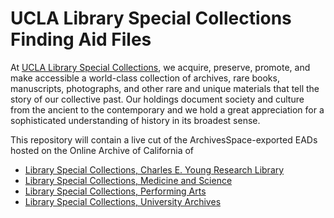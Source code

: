 # UCLA Library Special Collections Finding Aid Files
At [UCLA Library Special Collections](https://www.library.ucla.edu/location/library-special-collections), we acquire, preserve, promote, and make accessible a world-class collection of archives, rare books, manuscripts, photographs, and other rare and unique materials that tell the story of our collective past. Our holdings document society and culture from the ancient to the contemporary and we hold a great appreciation for a sophisticated understanding of history in its broadest sense. 

This repository will contain a live cut of the ArchivesSpace-exported EADs hosted on the Online Archive of California of
* [Library Special Collections, Charles E. Young Research Library](http://www.oac.cdlib.org/institutions/UCLA::Library+Special+Collections,+Charles+E.+Young+Research+Library)
* [Library Special Collections, Medicine and Science](http://www.oac.cdlib.org/institutions/UCLA::Library+Special+Collections,+Medicine+and+Science)
* [Library Special Collections, Performing Arts](http://www.oac.cdlib.org/institutions/UCLA::Library+Special+Collections,+Performing+Arts)
* [Library Special Collections, University Archives](http://www.oac.cdlib.org/institutions/UCLA::Library+Special+Collections,+University+Archives)
